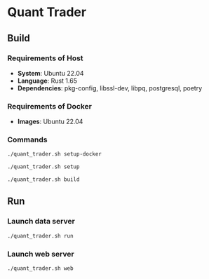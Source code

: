 # Quant Trader

## Build

### Requirements of Host

- **System**: Ubuntu 22.04
- **Language**: Rust 1.65
- **Dependencies**: pkg-config, libssl-dev, libpq, postgresql, poetry

### Requirements of Docker

- **Images**: Ubuntu 22.04

### Commands

```bash
./quant_trader.sh setup-docker

./quant_trader.sh setup

./quant_trader.sh build
```

## Run

### Launch data server

```bash
./quant_trader.sh run
```

### Launch web server

```bash
./quant_trader.sh web
```
